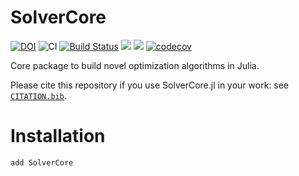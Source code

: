 # SolverCore

[![DOI](https://zenodo.org/badge/---.svg)](https://zenodo.org/badge/---)
![CI](https://github.com/JuliaSmoothOptimizers/SolverCore.jl/workflows/CI/badge.svg?branch=main)
[![Build Status](https://api.cirrus-ci.com/github/JuliaSmoothOptimizers/SolverCore.jl.svg)](https://cirrus-ci.com/github/JuliaSmoothOptimizers/SolverCore.jl)
[![](https://img.shields.io/badge/docs-stable-3f51b5.svg)](https://JuliaSmoothOptimizers.github.io/SolverCore.jl/stable)
[![](https://img.shields.io/badge/docs-lattest-3f51b5.svg)](https://JuliaSmoothOptimizers.github.io/SolverCore.jl/dev)
[![codecov](https://codecov.io/gh/JuliaSmoothOptimizers/SolverCore.jl/branch/main/graph/badge.svg?token=KEKgV7oF2t)](https://codecov.io/gh/JuliaSmoothOptimizers/SolverCore.jl)

Core package to build novel optimization algorithms in Julia.

Please cite this repository if you use SolverCore.jl in your work: see [`CITATION.bib`](https://github.com/JuliaSmoothOptimizers/SolverCore.jl/blob/main/CITATION.bib).

# Installation

```
add SolverCore
```

